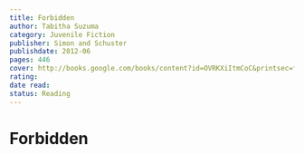 ```yaml
---
title: Forbidden
author: Tabitha Suzuma
category: Juvenile Fiction
publisher: Simon and Schuster
publishdate: 2012-06
pages: 446
cover: http://books.google.com/books/content?id=OVRKXiItmCoC&printsec=frontcover&img=1&zoom=1&edge=curl&source=gbs_api
rating: 
date read: 
status: Reading
---
```

# Forbidden